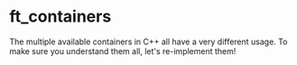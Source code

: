 # ft_containers
The multiple available containers in C++ all have a very different usage. To make sure you understand them all, let's re-implement them!
